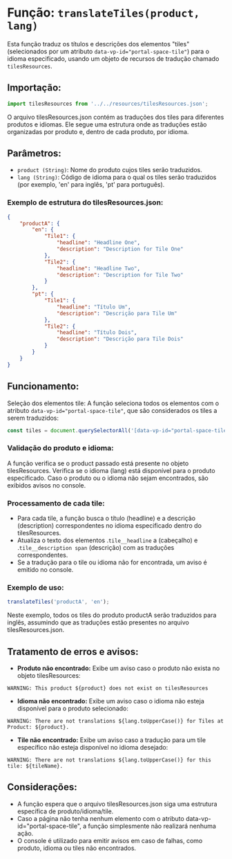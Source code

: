 # Função: `translateTiles(product, lang)`

Esta função traduz os títulos e descrições dos elementos "tiles" (selecionados por um atributo `data-vp-id="portal-space-tile"`) para o idioma especificado, usando um objeto de recursos de tradução chamado `tilesResources`.

## Importação:
```javascript
import tilesResources from '../../resources/tilesResources.json';
```
O arquivo tilesResources.json contém as traduções dos tiles para diferentes produtos e idiomas. Ele segue uma estrutura onde as traduções estão organizadas por produto e, dentro de cada produto, por idioma.

## Parâmetros:
- `product (String)`: Nome do produto cujos tiles serão traduzidos.
- `lang (String)`: Código de idioma para o qual os tiles serão traduzidos (por exemplo, 'en' para inglês, 'pt' para português).

### Exemplo de estrutura do tilesResources.json:
```json
{
    "productA": {
        "en": {
            "Tile1": {
                "headline": "Headline One",
                "description": "Description for Tile One"
            },
            "Tile2": {
                "headline": "Headline Two",
                "description": "Description for Tile Two"
            }
        },
        "pt": {
            "Tile1": {
                "headline": "Título Um",
                "description": "Descrição para Tile Um"
            },
            "Tile2": {
                "headline": "Título Dois",
                "description": "Descrição para Tile Dois"
            }
        }
    }
}
```
## Funcionamento:
Seleção dos elementos tile:
A função seleciona todos os elementos com o atributo `data-vp-id="portal-space-tile"`, que são considerados os tiles a serem traduzidos:
```javascript
const tiles = document.querySelectorAll('[data-vp-id="portal-space-tile"]');
```
### Validação do produto e idioma:
A função verifica se o product passado está presente no objeto tilesResources.
Verifica se o idioma (lang) está disponível para o produto especificado.
Caso o produto ou o idioma não sejam encontrados, são exibidos avisos no console.

### Processamento de cada tile:
- Para cada tile, a função busca o título (headline) e a descrição (description) correspondentes no idioma especificado dentro do tilesResources.
- Atualiza o texto dos elementos .`tile__headline` a (cabeçalho) e .`tile__description span` (descrição) com as traduções correspondentes.
- Se a tradução para o tile ou idioma não for encontrada, um aviso é emitido no console.

### Exemplo de uso:
```javascript
translateTiles('productA', 'en');
```
Neste exemplo, todos os tiles do produto productA serão traduzidos para inglês, assumindo que as traduções estão presentes no arquivo tilesResources.json.

## Tratamento de erros e avisos:

- **Produto não encontrado:** Exibe um aviso caso o produto não exista no objeto tilesResources:
```console
WARNING: This product ${product} does not exist on tilesResources
```
- **Idioma não encontrado:** Exibe um aviso caso o idioma não esteja disponível para o produto selecionado:
```console
WARNING: There are not translations ${lang.toUpperCase()} for Tiles at Product: ${product}.
```
- **Tile não encontrado:** Exibe um aviso caso a tradução para um tile específico não esteja disponível no idioma desejado:
```console
WARNING: There are not translations ${lang.toUpperCase()} for this tile: ${tileName}.
```

## Considerações:
- A função espera que o arquivo tilesResources.json siga uma estrutura específica de produto/idioma/tile.
- Caso a página não tenha nenhum elemento com o atributo data-vp-id="portal-space-tile", a função simplesmente não realizará nenhuma ação.
- O console é utilizado para emitir avisos em caso de falhas, como produto, idioma ou tiles não encontrados.